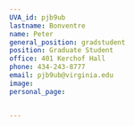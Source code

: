 ```yaml
---
UVA_id: pjb9ub
lastname: Bonventre
name: Peter
general_position: gradstudent
position: Graduate Student
office: 401 Kerchof Hall
phone: 434-243-8777
email: pjb9ub@virginia.edu
image:
personal_page:


---
```

